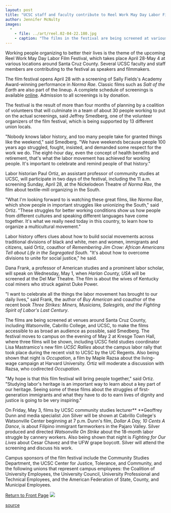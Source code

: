 ```yaml
---
layout: post
title: "UCSC staff and faculty contribute to Reel Work May Day Labor Film Festival"
author: Jennifer McNulty
images:
  -
    - file: ../art/reel.02-04-22.180.jpg
    - caption: "The films in the festival are being screened at various sites around Santa Cruz County."
---
```


Working people organizing to better their lives is the theme of the upcoming Reel Work May Day Labor Film Festival, which takes place April 28-May 4 at various locations around Santa Cruz County. Several UCSC faculty and staff members are contributing to the festival as speakers and filmmakers.

The film festival opens April 28 with a screening of Sally Fields's Academy Award-winning performance in _Norma Rae_. Classic films such as _Salt of the Earth_ are also part of the lineup. A complete schedule of screenings is available [online][1]. Admission to all screenings is by donation.

The festival is the result of more than four months of planning by a coalition of volunteers that will culminate in a team of about 30 people working to put on the actual screenings, said Jeffrey Smedberg, one of the volunteer organizers of the film festival, which is being supported by 13 different union locals.

"Nobody knows labor history, and too many people take for granted things like the weekend," said Smedberg. "We have weekends because people 100 years ago struggled, fought, insisted, and demanded some respect for the work we do. The eight-hour day, even the concept of health benefits and retirement, that's what the labor movement has achieved for working people. It's important to celebrate and remind people of that history."

Labor historian Paul Ortiz, an assistant professor of community studies at UCSC, will participate in two days of the festival, including the 11 a.m. screening Sunday, April 28, at the Nickelodeon Theatre of _Norma Rae_, the film about textile-mill organizing in the South.

"What I'm looking forward to is watching these great films, like _Norma Rae_, which show people in important struggles like unionizing the South," said Ortiz. "These struggles for better working conditions show us how people from different cultures and speaking different languages have come together. It's what we really need today in this country, to learn how to organize a multicultural movement."

Labor history offers clues about how to build social movements across traditional divisions of black and white, men and women, immigrants and citizens, said Ortiz, coauthor of _Remembering Jim Crow: African Americans Tell about Life in the Segregated South_. "It's about how to overcome divisions to unite for social justice," he said.

Dana Frank, a professor of American studies and a prominent labor scholar, will speak on Wednesday, May 1, when _Harlan County, USA_ will be screened at the Del Mar Theatre. The film is about the wives of Kentucky coal miners who struck against Duke Power.

"I want to celebrate all the things the labor movement has brought to our daily lives," said Frank, the author of _Buy American_ and coauthor of the recent book _Three Strikes: Miners, Musicians, Salesgirls, and the Fighting Spirit of Labor's Last Century_.

The films are being screened at venues around Santa Cruz County, including Watsonville, Cabrillo College, and UCSC, to make the films accessible to as broad an audience as possible, said Smedberg. The festival moves to campus on the evening of May 2 at Kresge Town Hall, where three films will be shown, including UCSC field studies coordinator Lisa Mastramico's new film _UCSC Rallies_ about the campus labor rally that took place during the recent visit to UCSC by the UC Regents. Also being shown that night is _Occupation_, a film by Maple Razsa about the living-wage campaign at Harvard University. Ortiz will moderate a discussion with Razsa, who codirected _Occupation_.

"My hope is that this film festival will bring people together," said Ortiz. "Studying labor's heritage is an important way to learn about a key part of our heritage. Seeing some of these films about the struggles of first-generation immigrants and what they have to do to earn lives of dignity and justice is going to be very inspiring."

On Friday, May 3, films by UCSC community studies lecturer** **Geoffrey Dunn and media specialist Jon Silver will be shown at Cabrillo College's Watsonville Center beginning at 7 p.m. Dunn's film, _Dollar A Day, 10 Cents A Dance_, is about Filipino immigrant farmworkers in the Pajaro Valley. Silver produced and directed _Watsonville On Strike_ about the 18-month labor struggle by cannery workers. Also being shown that night is _Fighting for Our Lives_ about Cesar Chavez and the UFW grape boycott. Silver will attend the screening and discuss his work.

Campus sponsors of the film festival include the Community Studies Department, the UCSC Center for Justice, Tolerance, and Community, and the following unions that represent campus employees: the Coalition of University Employees, the University Council, University Professional and Technical Employees, and the American Federation of State, County, and Municipal Employees.

  

[Return to Front Page][2] ![ ][3]

[1]: http://www.reelwork.org
[2]: ../../index.html
[3]: ../../images/trans.gif

[source](http://www1.ucsc.edu/currents/01-02/04-22/films.html "Permalink to films")
